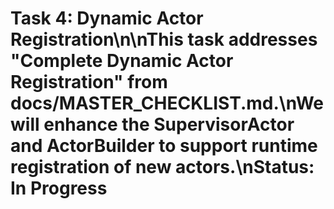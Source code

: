 # Task 4: Dynamic Actor Registration\n\nThis task addresses "Complete Dynamic Actor Registration" from docs/MASTER_CHECKLIST.md.\nWe will enhance the SupervisorActor and ActorBuilder to support runtime registration of new actors.\nStatus: In Progress
